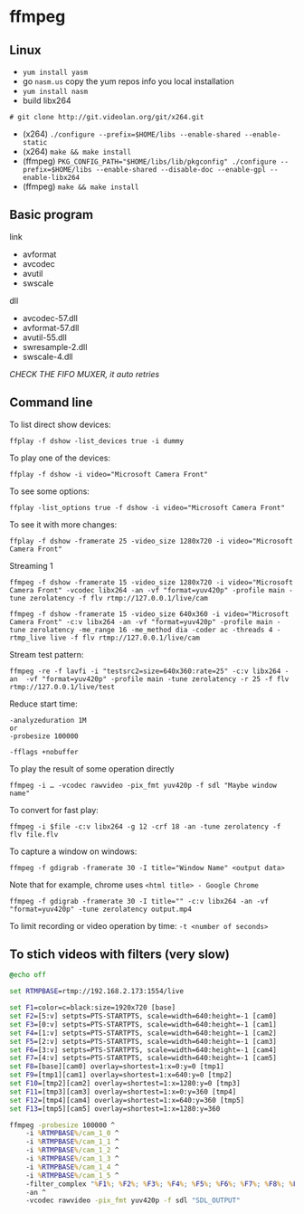 # ffmpeg

## Linux

* `yum install yasm`
* go `nasm.us` copy the yum repos info you local installation
* `yum install nasm`
* build libx264
```shell
# git clone http://git.videolan.org/git/x264.git
```
* (x264) `./configure --prefix=$HOME/libs --enable-shared --enable-static`
* (x264) `make && make install`
* (ffmpeg) `PKG_CONFIG_PATH="$HOME/libs/lib/pkgconfig" ./configure --prefix=$HOME/libs --enable-shared --disable-doc --enable-gpl --enable-libx264`
* (ffmpeg) `make && make install`

## Basic program

link

* avformat
* avcodec
* avutil
* swscale

dll

* avcodec-57.dll
* avformat-57.dll
* avutil-55.dll
* swresample-2.dll
* swscale-4.dll

_CHECK THE FIFO MUXER, it auto retries_


## Command line

To list direct show devices:

    ffplay -f dshow -list_devices true -i dummy

To play one of the devices:

    ffplay -f dshow -i video="Microsoft Camera Front"

To see some options:

    ffplay -list_options true -f dshow -i video="Microsoft Camera Front"

To see it with more changes:

    ffplay -f dshow -framerate 25 -video_size 1280x720 -i video="Microsoft Camera Front"

Streaming 1

    ffmpeg -f dshow -framerate 15 -video_size 1280x720 -i video="Microsoft Camera Front" -vcodec libx264 -an -vf "format=yuv420p" -profile main -tune zerolatency -f flv rtmp://127.0.0.1/live/cam

    ffmpeg -f dshow -framerate 15 -video_size 640x360 -i video="Microsoft Camera Front" -c:v libx264 -an -vf "format=yuv420p" -profile main -tune zerolatency -me_range 16 -me_method dia -coder ac -threads 4 -rtmp_live live -f flv rtmp://127.0.0.1/live/cam

Stream test pattern:

    ffmpeg -re -f lavfi -i "testsrc2=size=640x360:rate=25" -c:v libx264 -an  -vf "format=yuv420p" -profile main -tune zerolatency -r 25 -f flv rtmp://127.0.0.1/live/test

Reduce start time:

	-analyzeduration 1M
	or 
	-probesize 100000
	
	-fflags +nobuffer

To play the result of some operation directly

    ffmpeg -i … -vcodec rawvideo -pix_fmt yuv420p -f sdl "Maybe window name"


To convert for fast play:

    ffmpeg -i $file -c:v libx264 -g 12 -crf 18 -an -tune zerolatency -f flv file.flv

To capture a window on windows:

    ffmpeg -f gdigrab -framerate 30 -I title="Window Name" <output data>

Note that for example, chrome uses `<html title> - Google Chrome`

    ffmpeg -f gdigrab -framerate 30 -I title="" -c:v libx264 -an -vf "format=yuv420p" -tune zerolatency output.mp4

To limit recording or video operation by time: `-t <number of seconds>`


## To stich videos with filters (very slow)
```cmd
@echo off

set RTMPBASE=rtmp://192.168.2.173:1554/live

set F1=color=c=black:size=1920x720 [base]
set F2=[5:v] setpts=PTS-STARTPTS, scale=width=640:height=-1 [cam0]
set F3=[0:v] setpts=PTS-STARTPTS, scale=width=640:height=-1 [cam1]
set F4=[1:v] setpts=PTS-STARTPTS, scale=width=640:height=-1 [cam2]
set F5=[2:v] setpts=PTS-STARTPTS, scale=width=640:height=-1 [cam3]
set F6=[3:v] setpts=PTS-STARTPTS, scale=width=640:height=-1 [cam4]
set F7=[4:v] setpts=PTS-STARTPTS, scale=width=640:height=-1 [cam5]
set F8=[base][cam0] overlay=shortest=1:x=0:y=0 [tmp1]
set F9=[tmp1][cam1] overlay=shortest=1:x=640:y=0 [tmp2]
set F10=[tmp2][cam2] overlay=shortest=1:x=1280:y=0 [tmp3]
set F11=[tmp3][cam3] overlay=shortest=1:x=0:y=360 [tmp4]
set F12=[tmp4][cam4] overlay=shortest=1:x=640:y=360 [tmp5]
set F13=[tmp5][cam5] overlay=shortest=1:x=1280:y=360

ffmpeg -probesize 100000 ^
	-i %RTMPBASE%/cam_1_0 ^
	-i %RTMPBASE%/cam_1_1 ^
	-i %RTMPBASE%/cam_1_2 ^
	-i %RTMPBASE%/cam_1_3 ^
	-i %RTMPBASE%/cam_1_4 ^
	-i %RTMPBASE%/cam_1_5 ^
	-filter_complex "%F1%; %F2%; %F3%; %F4%; %F5%; %F6%; %F7%; %F8%; %F9%; %F10%; %F11%; %F12%; %F13%"^
	-an ^
	-vcodec rawvideo -pix_fmt yuv420p -f sdl "SDL_OUTPUT"
```


